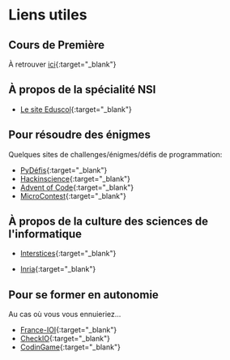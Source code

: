 # Liens utiles

## Cours de Première

À retrouver [ici](https://raoulhatterer.github.io/pnsi/){:target="_blank"}

## À propos de la spécialité NSI

- [Le site Eduscol](https://eduscol.education.fr/2068/programmes-et-ressources-en-numerique-et-sciences-informatiques-voie-g){:target="_blank"} 

## Pour résoudre des énigmes

Quelques sites de challenges/énigmes/défis de programmation:

- [PyDéfis](https://pydefis.callicode.fr/){:target="_blank"} 
- [Hackinscience](https://www.hackinscience.org/){:target="_blank"}
- [Advent of Code](https://adventofcode.com/){:target="_blank"} 
- [MicroContest](http://www.microcontest.com/){:target="_blank"} 


## À propos de la culture des sciences de l'informatique

- [Interstices](https://interstices.info/){:target="_blank"} 

- [Inria](https://www.inria.fr/fr){:target="_blank"} 


## Pour se former en autonomie

Au cas où vous vous ennuieriez...

- [France-IOI](http://www.france-ioi.org/){:target="_blank"} 
- [CheckIO](https://checkio.org/){:target="_blank"} 
- [CodinGame](https://www.codingame.com/start){:target="_blank"} 

